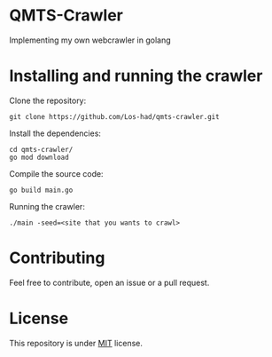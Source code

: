 # QMTS-Crawler

Implementing my own webcrawler in golang

# Installing and running the crawler

Clone the repository:
```
git clone https://github.com/Los-had/qmts-crawler.git
```

Install the dependencies:
```
cd qmts-crawler/
go mod download
```

Compile the source code:
```
go build main.go
```

Running the crawler:
```
./main -seed=<site that you wants to crawl>
```

# Contributing

Feel free to contribute, open an issue or a pull request.

# License

This repository is under [MIT](LICENSE) license.